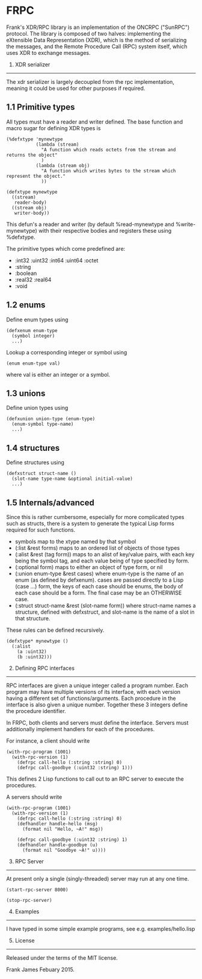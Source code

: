 # FRPC
Frank's XDR/RPC library is an implementation of the ONCRPC ("SunRPC") protocol. The library is composed of two
halves: implementing the eXtensible Data Representation (XDR), which is the method of serializing the messages, 
and the Remote Procedure Call (RPC) system itself, which uses XDR to exchange messages.

1. XDR serializer
----------------

The xdr serializer is largely decoupled from the rpc implementation, meaning it could be used for other purposes 
if required.

1.1 Primitive types
----------------------

All types must have a reader and writer defined. The base function and macro sugar for defining XDR types is 
```
(%defxtype 'mynewtype 
           (lambda (stream) 
             "A function which reads octets from the stream and returns the object"
             )
           (lambda (stream obj)
             "A function which writes bytes to the stream which represent the object."
             ))

(defxtype mynewtype
  ((stream)
   reader-body)
  ((stream obj)
   writer-body))
```

This defun's a reader and writer (by default %read-mynewtype and %write-mynewtype) with their respective bodies 
and registers these using %defxtype.

The primitive types which come predefined are:
* :int32 :uint32 :int64 :uint64 :octet
* :string
* :boolean
* :real32 :real64
* :void

1.2 enums
------------

Define enum types using
```
(defxenum enum-type
  (symbol integer)
  ...)
```

Lookup a corresponding integer or symbol using
```
(enum enum-type val)
```
where val is either an integer or a symbol.

1.3 unions
-----------

Define union types using
```
(defxunion union-type (enum-type)
  (enum-symbol type-name)
  ...)
```

1.4 structures
----------------

Define structures using

```
(defxstruct struct-name ()
  (slot-name type-name &optional initial-value)
  ...)
```

1.5 Internals/advanced 
-------------------------

Since this is rather cumbersome, especially for more complicated types such as structs, there is a system 
to generate the typical Lisp forms required for such functions. 

* symbols map to the xtype named by that symbol
* (:list &rest forms) maps to an ordered list of objects of those types
* (:alist &rest (tag form)) maps to an alist of key/value pairs, with each key being the symbol tag, and each value being of type specified by form.
* (:optional form) maps to either an object of type form, or nil 
* (:union enum-type &rest cases) where enum-type is the name of an enum (as defined by defxenum). cases are passed directly to a Lisp (case ...) form, the keys of each case should be enums, the body of each case should be a form. The final case may be an OTHERWISE case.
* (:struct struct-name &rest (slot-name form)) where struct-name names a structure, defined with defxstruct, and slot-name is the name of a slot in that structure. 

These rules can be defined recursively.

```
(defxtype* mynewtype ()
  (:alist 
    (a :uint32)
    (b :uint32)))
```



2. Defining RPC interfaces
----------------------------

RPC interfaces are given a unique integer called a program number. Each program may have multiple
versions of its interface, with each version having a different set of functions/arguments. Each procedure
in the interface is also given a unique number. Together these 3 integers define the procedure identifier.

In FRPC, both clients and servers must define the interface. Servers must additionally implement handlers
for each of the procedures.

For instance, a client should write
```
(with-rpc-program (1001)
  (with-rpc-version (1)
    (defrpc call-hello (:string :string) 0)
    (defrpc call-goodbye (:uint32 :string) 1)))
```
This defines 2 Lisp functions to call out to an RPC server to execute the procedures.

A servers should write
```
(with-rpc-program (1001)
  (with-rpc-version (1)
    (defrpc call-hello (:string :string) 0)
    (defhandler handle-hello (msg)
      (format nil "Hello, ~A!" msg))

    (defrpc call-goodbye (:uint32 :string) 1)
    (defhandler handle-goodbye (u)
      (format nil "Goodbye ~A!" u))))
```

3. RPC Server
----------------

At present only a single (singly-threaded) server may run at any one time. 
```
(start-rpc-server 8000)

(stop-rpc-server)
```

4. Examples
-------------

I have typed in some simple example programs, see e.g. examples/hello.lisp 

5. License
------------

Released under the terms of the MIT license.

Frank James 
Febuary 2015.







